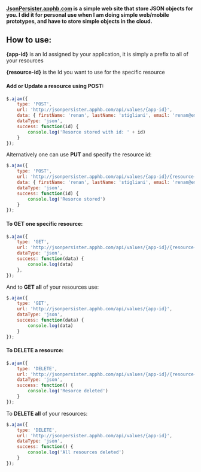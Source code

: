 #### [JsonPersister.apphb.com](http://jsonpersister.apphb.com) is a simple web site that store JSON objects for you. I did it for personal use when I am doing simple web/mobile prototypes, and have to store simple objects in the cloud.

## How to use:

**{app-id}** is an Id assigned by your application, it is simply a prefix to all of your resources

**{resource-id}** is the Id you want to use for the specific resource

#### Add or Update a resource using POST: 

```js
$.ajax({
	type: 'POST',
	url: 'http://jsonpersister.apphb.com/api/values/{app-id}',
	data: { firstName: 'renan', lastName: 'stigliani', email: 'renan@email.com' },
	dataType: 'json',
	success: function(id) {
		console.log('Resorce stored with id: ' + id)
	}
});
```

Alternatively one can use **PUT** and specify the resource id:

```js
$.ajax({
	type: 'POST',
	url: 'http://jsonpersister.apphb.com/api/values/{app-id}/{resource-id}',
	data: { firstName: 'renan', lastName: 'stigliani', email: 'renan@email.com' },
	dataType: 'json',
	success: function(id) {
		console.log('Resorce stored')
	}
});
```

#### To GET one specific resource:

```js
$.ajax({
	type: 'GET',
	url: 'http://jsonpersister.apphb.com/api/values/{app-id}/{resource-id}',
	dataType: 'json',
	success: function(data) {
		console.log(data)
	},
});
```

And to **GET all** of your resources use:

```js
$.ajax({
	type: 'GET',
	url: 'http://jsonpersister.apphb.com/api/values/{app-id}',
	dataType: 'json',
	success: function(data) {
		console.log(data)
	}
});
```

#### To DELETE a resource:

```js
$.ajax({
	type: 'DELETE',
	url: 'http://jsonpersister.apphb.com/api/values/{app-id}/{resource-id}',
	dataType: 'json',
	success: function() {
		console.log('Resorce deleted')
	}
});
```

To **DELETE all** of your resources:

```js
$.ajax({
	type: 'DELETE',
	url: 'http://jsonpersister.apphb.com/api/values/{app-id}',
	dataType: 'json',
	success: function() {
		console.log('All resources deleted')
	}
});
```
